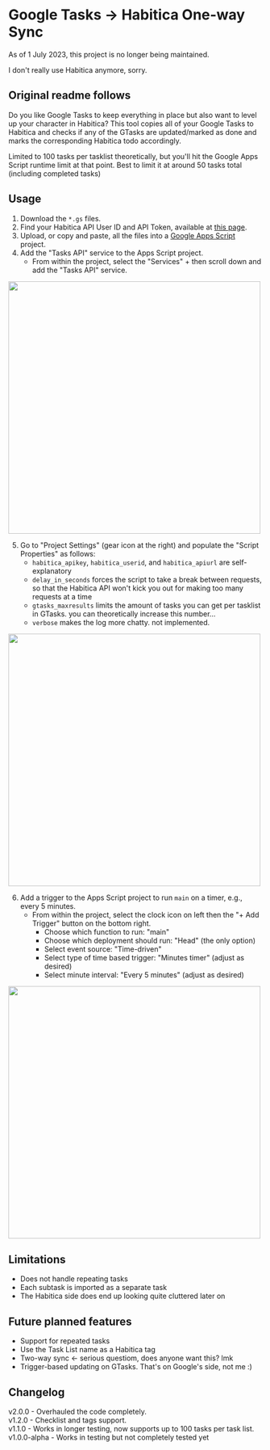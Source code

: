 # Google Tasks -> Habitica One-way Sync

As of 1 July 2023, this project is no longer being maintained. 

I don't really use Habitica anymore, sorry.

## Original readme follows

Do you like Google Tasks to keep everything in place but also want to level up your character in Habitica? This tool copies all of your Google Tasks to Habitica and checks if any of the GTasks are updated/marked as done and marks the corresponding Habitica todo accordingly.

Limited to 100 tasks per tasklist theoretically, but you'll hit the Google Apps Script runtime limit at that point. Best to limit it at around 50 tasks total (including completed tasks)

## Usage

1. Download the `*.gs` files. 
2. Find your Habitica API User ID and API Token, available at [this page](https://habitica.com/user/settings/api).
3. Upload, or copy and paste, all the files into a [Google Apps Script](https://script.google.com/) project.
4. Add the "Tasks API" service to the Apps Script project.
    * From within the project, select the "Services" + then scroll down and add the "Tasks API" service.

<img src="screenshots/gapps_services.png" width="500" />


5. Go to "Project Settings" (gear icon at the right) and populate the "Script Properties" as follows:
   * `habitica_apikey`, `habitica_userid`, and `habitica_apiurl` are self-explanatory
   * `delay_in_seconds` forces the script to take a break between requests, so that the Habitica API won't kick you out for making too many requests at a time
   * `gtasks_maxresults` limits the amount of tasks you can get per tasklist in GTasks. you can theoretically increase this number...
   * `verbose` makes the log more chatty. not implemented.

<img src="screenshots/script_properties.png" width="500" />

6. Add a trigger to the Apps Script project to run  `main` on a timer, e.g., every 5 minutes.  
    * From within the project, select the clock icon on left then the "+ Add Trigger" button on the bottom right.
        * Choose which function to run: "main"
        * Choose which deployment should run: "Head" (the only option)
        * Select event source: "Time-driven"
        * Select type of time based trigger: "Minutes timer" (adjust as desired)
        * Select minute interval: "Every 5 minutes" (adjust as desired)

<img src="screenshots/trigger.png" width="500" />

## Limitations

* Does not handle repeating tasks
* Each subtask is imported as a separate task
* The Habitica side does end up looking quite cluttered later on

## Future planned features

* Support for repeated tasks
* Use the Task List name as a Habitica tag
* Two-way sync <- serious questiom, does anyone want this? lmk
* Trigger-based updating on GTasks. That's on Google's side, not me :)

## Changelog
  
v2.0.0 - Overhauled the code completely.  
v1.2.0 - Checklist and tags support.  
v1.1.0 - Works in longer testing, now supports up to 100 tasks per task list.    
v1.0.0-alpha - Works in testing but not completely tested yet  
